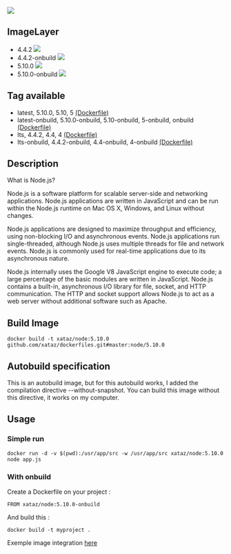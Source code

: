 ![](https://i.goopics.net/lq.png)

## ImageLayer
* 4.4.2 [![](https://badge.imagelayers.io/xataz/node:4.svg)](https://imagelayers.io/?images=xataz/node:4 'Get your own badge on imagelayers.io')
* 4.4.2-onbuild [![](https://badge.imagelayers.io/xataz/node:4-onbuild.svg)](https://imagelayers.io/?images=xataz/node:4-onbuild 'Get your own badge on imagelayers.io')
* 5.10.0 [![](https://badge.imagelayers.io/xataz/node:5.svg)](https://imagelayers.io/?images=xataz/node:5 'Get your own badge on imagelayers.io')
* 5.10.0-onbuild [![](https://badge.imagelayers.io/xataz/node:5-onbuild.svg)](https://imagelayers.io/?images=xataz/node:5-onbuild 'Get your own badge on imagelayers.io')

## Tag available
* latest, 5.10.0, 5.10, 5 [(Dockerfile)](https://github.com/xataz/dockerfiles/blob/master/node/5.10.0/Dockerfile)
* latest-onbuild, 5.10.0-onbuild, 5.10-onbuild, 5-onbuild, onbuild [(Dockerfile)](https://github.com/xataz/dockerfiles/blob/master/node/5.10.0-onbuild/Dockerfile)
* lts, 4.4.2, 4.4, 4 [(Dockerfile)](https://github.com/xataz/dockerfiles/blob/master/node/4.4.0/Dockerfile)
* lts-onbuild, 4.4.2-onbuild, 4.4-onbuild, 4-onbuild [(Dockerfile)](https://github.com/xataz/dockerfiles/blob/master/node/4.4.0-onbuild/Dockerfile)

## Description
What is Node.js?

Node.js is a software platform for scalable server-side and networking applications. Node.js applications are written in JavaScript and can be run within the Node.js runtime on Mac OS X, Windows, and Linux without changes.

Node.js applications are designed to maximize throughput and efficiency, using non-blocking I/O and asynchronous events. Node.js applications run single-threaded, although Node.js uses multiple threads for file and network events. Node.js is commonly used for real-time applications due to its asynchronous nature.

Node.js internally uses the Google V8 JavaScript engine to execute code; a large percentage of the basic modules are written in JavaScript. Node.js contains a built-in, asynchronous I/O library for file, socket, and HTTP communication. The HTTP and socket support allows Node.js to act as a web server without additional software such as Apache.

## Build Image

```shell
docker build -t xataz/node:5.10.0 github.com/xataz/dockerfiles.git#master:node/5.10.0
```


## Autobuild specification
This is an autobuild image, but for this autobuild works, I added the compilation directive --without-snapshot.
You can build this image without this directive, it works on my computer.

## Usage
### Simple run
```
docker run -d -v $(pwd):/usr/app/src -w /usr/app/src xataz/node:5.10.0 node app.js
```

### With onbuild
Create a Dockerfile on your project :
```
FROM xataz/node:5.10.0-onbuild

```

And build this :
```
docker build -t myproject .
```

Exemple image integration [here](https://github.com/mondediefr/mondedie-chat/blob/master/Dockerfile)
